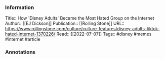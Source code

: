 
### Information
Title:: How 'Disney Adults' Became the Most Hated Group on the Internet
Author:: [[EJ Dickson]]
Publication:: [[Rolling Stone]]
URL:: https://www.rollingstone.com/culture/culture-features/disney-adults-tiktok-hated-internet-1370226/
Read:: [[2022-07-07]]
Tags:: #disney #memes #internet 
#article

### Annotations
